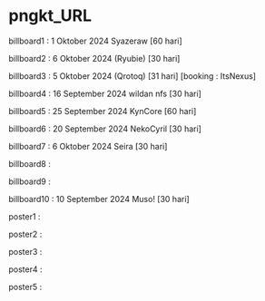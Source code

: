 # pngkt_URL

billboard1 : 1 Oktober 2024 Syazeraw [60 hari]

billboard2 : 6 Oktober 2024  (Ryubie) [30 hari]

billboard3 : 5 Oktober 2024 (Qrotoq) [31 hari] [booking : ItsNexus]

billboard4 : 16 September 2024 wildan nfs [30 hari]

billboard5 : 25 September 2024 KynCore [60 hari]

billboard6 : 20 September 2024 NekoCyril [30 hari]

billboard7 : 6 Oktober 2024 Seira [30 hari]

billboard8 :

billboard9 :

billboard10 : 10 September 2024 Muso! [30 hari]

poster1 : 

poster2 : 

poster3 : 

poster4 : 

poster5 :
